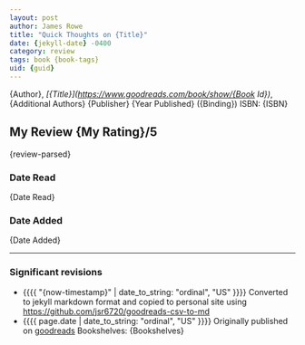 ```yaml
---
layout: post
author: James Rowe
title: "Quick Thoughts on {Title}"
date: {jekyll-date} -0400
category: review
tags: book {book-tags}
uid: {guid}
---
```


{Author}, *[{Title}](https://www.goodreads.com/book/show/{Book Id})*, {Additional Authors} {Publisher} {Year Published} ({Binding}) ISBN: {ISBN}

## My Review {My Rating}/5

{review-parsed}

### Date Read
{Date Read}

### Date Added
{Date Added}

---

### Significant revisions

- {{{{ "{now-timestamp}" | date_to_string: "ordinal", "US" }}}} Converted to jekyll markdown format and copied to personal site using <https://github.com/jsr6720/goodreads-csv-to-md>
- {{{{ page.date | date_to_string: "ordinal", "US" }}}} Originally published on [goodreads](https://www.goodreads.com) Bookshelves: {Bookshelves}